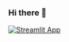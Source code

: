### Hi there 👋

[![Streamlit App](https://static.streamlit.io/badges/streamlit_badge_black_white.svg)](https://lnbernstein-running-tracker-home-96ivg0.streamlitapp.com/)


<!--
**lnbernstein/lnbernstein** is a ✨ _special_ ✨ repository because its `README.md` (this file) appears on your GitHub profile.

Here are some ideas to get you started:

- 🔭 I’m currently working on ...
- 🌱 I’m currently learning ...
- 👯 I’m looking to collaborate on ...
- 🤔 I’m looking for help with ...
- 💬 Ask me about ...
- 📫 How to reach me: ...
- 😄 Pronouns: ...
- ⚡ Fun fact: ...
-->
